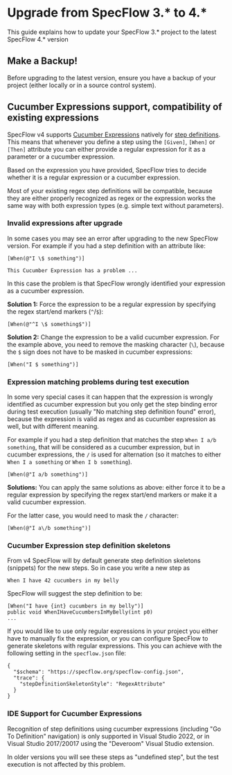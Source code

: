 # Upgrade from SpecFlow 3.* to 4.*

This guide explains how to update your SpecFlow 3.* project to the latest SpecFlow 4.* version

## Make a Backup!

Before upgrading to the latest version, ensure you have a backup of your project (either locally or in a source control system).

## Cucumber Expressions support, compatibility of existing expressions

SpecFlow v4 supports [Cucumber Expressions](../Bindings/Cucumber-Expressions.md) natively for [step definitions](../Bindings/Step-Definitions.md). This means that whenever you define a step using the `[Given]`, `[When]` or `[Then]` attribute you can either provide a regular expression for it as a parameter or a cucumber expression.

Based on the expression you have provided, SpecFlow tries to decide whether it is a regular expression or a cucumber expression.

Most of your existing regex step definitions will be compatible, because they are either properly recognized as regex or the expression works the same way with both expression types (e.g. simple text without parameters). 

### Invalid expressions after upgrade

In some cases you may see an error after upgrading to the new SpecFlow version. For example if you had a step definition with an attribute like:

```
[When(@"I \$ something")]
```

```
This Cucumber Expression has a problem ...
```

In this case the problem is that SpecFlow wrongly identified your expression as a cucumber expression.

**Solution 1:** Force the expression to be a regular expression by specifying the regex start/end markers (`^`/`$`):

```
[When(@"^I \$ something$")]
```

**Solution 2:** Change the expression to be a valid cucumber expression. For the example above, you need to remove the masking character (`\`), because the `$` sign does not have to be masked in cucumber expressions:

```
[When("I $ something")]
```

### Expression matching problems during test execution

In some very special cases it can happen that the expression is wrongly identified as cucumber expression but you only get the step binding error during test execution (usually "No matching step definition found" error), because the expression is valid as regex and as cucumber expression as well, but with different meaning. 

For example if you had a step definition that matches the step `When I a/b something`, that will be considered as a cucumber expression, but in cucumber expressions, the `/` is used for alternation (so it matches to either `When I a something` or `When I b something`).

```
[When(@"I a/b something")]
```

**Solutions:** You can apply the same solutions as above: either force it to be a regular expression by specifying the regex start/end markers or make it a valid cucumber expression. 

For the latter case, you would need to mask the `/` character:

```
[When(@"I a\/b something")]
```

### Cucumber Expression step definition skeletons

From v4 SpecFlow will by default generate step definition skeletons (snippets) for the new steps. So in case you write a new step as

```
When I have 42 cucumbers in my belly
```

SpecFlow will suggest the step definition to be:

```
[When("I have {int} cucumbers in my belly")]
public void WhenIHaveCucumbersInMyBelly(int p0)
...
```

If you would like to use only regular expressions in your project you either have to manually fix the expression, or you can configure SpecFlow to generate skeletons with regular expressions. This you can achieve with the following setting in the `specflow.json` file:

```
{
  "$schema": "https://specflow.org/specflow-config.json",
  "trace": {
    "stepDefinitionSkeletonStyle": "RegexAttribute"
  }
}
```

### IDE Support for Cucumber Expressions

Recognition of step definitions using cucumber expressions (including "Go To Definition" navigation) is only supported in Visual Studio 2022, or in Visual Studio 2017/20017 using the "Deveroom" Visual Studio extension.

In older versions you will see these steps as "undefined step", but the test execution is not affected by this problem.
